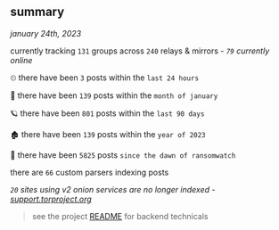 
## summary
_january 24th, 2023_

currently tracking `131` groups across `240` relays & mirrors - _`79` currently online_

⏲ there have been `3` posts within the `last 24 hours`

🦈 there have been `139` posts within the `month of january`

🪐 there have been `801` posts within the `last 90 days`

🏚 there have been `139` posts within the `year of 2023`

🦕 there have been `5825` posts `since the dawn of ransomwatch`

there are `66` custom parsers indexing posts

_`20` sites using v2 onion services are no longer indexed - [support.torproject.org](https://support.torproject.org/onionservices/v2-deprecation/)_

> see the project [README](https://github.com/joshhighet/ransomwatch#ransomwatch--) for backend technicals

